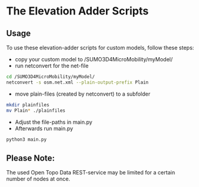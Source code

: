 # The Elevation Adder Scripts

## Usage
To use these elevation-adder scripts for custom models, follow these steps:
* copy your custom model to /SUMO3D4MicroMobility/myModel/
* run netconvert for the net-file
```bash
cd /SUMO3D4MicroMobility/myModel/
netconvert -s osm.net.xml --plain-output-prefix Plain
```
* move plain-files (created by netconvert) to a subfolder
```bash
mkdir plainfiles
mv Plain* ./plainfiles
```
* Adjust the file-paths in main.py
* Afterwards run main.py
```bash
python3 main.py
```

## Please Note: 
The used Open Topo Data REST-service may be limited for a certain number of nodes at once.





